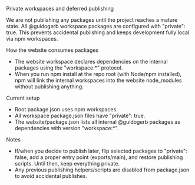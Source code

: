 Private workspaces and deferred publishing

We are not publishing any packages until the project reaches a mature state. All @guidogerb workspace packages are configured with "private": true. This prevents accidental publishing and keeps development fully local via npm workspaces.

How the website consumes packages
- The website workspace declares dependencies on the internal packages using the "workspace:*" protocol.
- When you run npm install at the repo root (with Node/npm installed), npm will link the internal workspaces into the website node_modules without publishing anything.

Current setup
- Root package.json uses npm workspaces.
- All workspace package.json files have "private": true.
- The website/package.json lists all internal @guidogerb packages as dependencies with version "workspace:*".

Notes
- If/when you decide to publish later, flip selected packages to "private": false, add a proper entry point (exports/main), and restore publishing scripts. Until then, keep everything private.
- Any previous publishing helpers/scripts are disabled from package.json to avoid accidental publishes.

